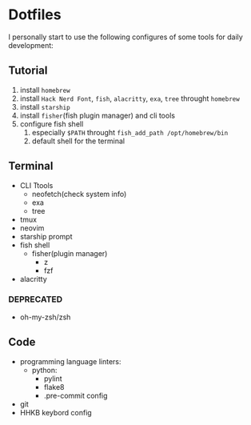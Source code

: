 # Dotfiles

I personally start to use the following configures of some tools for daily development:

## Tutorial

1. install `homebrew`
2. install `Hack Nerd Font`, `fish`, `alacritty`, `exa`, `tree` throught `homebrew`
3. install `starship`
4. install `fisher`(fish plugin manager) and cli tools
5. configure fish shell
    1. especially `$PATH` throught `fish_add_path /opt/homebrew/bin`
    2. default shell for the terminal

## Terminal

- CLI Ttools
  - neofetch(check system info)
  - exa
  - tree
- tmux
- neovim
- starship prompt
- fish shell
  - fisher(plugin manager)
    - z
    - fzf
- alacritty

### DEPRECATED

- oh-my-zsh/zsh

## Code

- programming language linters:
  - python:
    - pylint
    - flake8
    - .pre-commit config
- git
- HHKB keybord config
